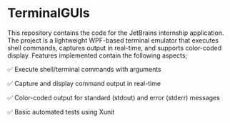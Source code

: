 # TerminalGUIs
This repository contains the code for the JetBrains internship application. The project is a lightweight WPF-based terminal emulator that executes shell commands, captures output in real-time, and supports color-coded display. Features implemented contain the following aspects;

✅ Execute shell/terminal commands with arguments

✅ Capture and display command output in real-time

✅ Color-coded output for standard (stdout) and error (stderr) messages

✅ Basic automated tests using Xunit

